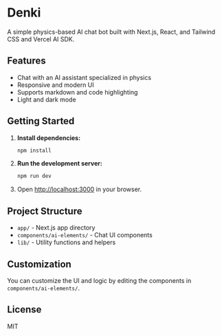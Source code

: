 # Denki

A simple physics-based AI chat bot built with Next.js, React, and Tailwind CSS and Vercel AI SDK.

## Features

- Chat with an AI assistant specialized in physics
- Responsive and modern UI
- Supports markdown and code highlighting
- Light and dark mode

## Getting Started

1. **Install dependencies:**

   ```bash
   npm install
   ```

2. **Run the development server:**

   ```bash
   npm run dev
   ```

3. Open [http://localhost:3000](http://localhost:3000) in your browser.

## Project Structure

- `app/` - Next.js app directory
- `components/ai-elements/` - Chat UI components
- `lib/` - Utility functions and helpers

## Customization

You can customize the UI and logic by editing the components in `components/ai-elements/`.

## License

MIT
